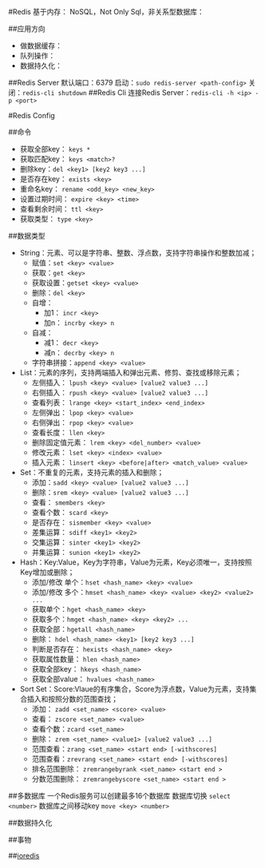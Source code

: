 #Redis
基于内存：
NoSQL，Not Only Sql，非关系型数据库：

##应用方向
+ 做数据缓存：
+ 队列操作：
+ 数据持久化：

##Redis Server
默认端口：6379
启动：`sudo redis-server <path-config>`
关闭：`redis-cli shutdown`
##Redis Cli
连接Redis Server：`redis-cli -h <ip> -p <port>`


#Redis Config


##命令
+ 获取全部key： `keys *`
+ 获取匹配key： `keys <match>?`
+ 删除key：`del <key1> [key2 key3 ...]`
+ 是否存在key： `exists <key>`
+ 重命名key： `rename <odd_key> <new_key>`
+ 设置过期时间： `expire <key> <time>`
+ 查看剩余时间： `ttl <key>`
+ 获取类型： `type <key>`

##数据类型
+ String：元素、可以是字符串、整数、浮点数，支持字符串操作和整数加减；
    * 赋值：`set <key> <value>`
    * 获取：`get <key>`
    * 获取设置：`getset <key> <value>`
    * 删除：`del <key>`
    * 自增：
        - 加1： `incr <key>`
        - 加n： `incrby <key> n`
    * 自减：
        - 减1： `decr <key>`
        - 减n： `decrby <key> n`
    * 字符串拼接：`append <key> <value>`
+ List：元素的序列，支持两端插入和弹出元素、修剪、查找或移除元素；
    * 左侧插入： `lpush <key> <value> [value2 value3 ...]`
    * 右侧插入： `rpush <key> <value> [value2 value3 ...]`
    * 查看列表： `lrange <key> <start_index> <end_index>` 
    * 左侧弹出： `lpop <key> <value>`
    * 右侧弹出： `rpop <key> <value>`
    * 查看长度： `llen <key>`
    * 删除固定值元素： `lrem <key> <del_number> <value>`
    * 修改元素： `lset <key> <index> <value>`
    * 插入元素： `linsert <key> <before|after> <match_value> <value>`
+ Set：不重复的元素，支持元素的插入和删除；
    * 添加：`sadd <key> <value> [value2 value3 ...]`
    * 删除：`srem <key> <value> [value2 value3 ...]`
    * 查看： `smembers <key>`
    * 查看个数： `scard <key>`
    * 是否存在： `sismember <key> <value>`
    * 差集运算： `sdiff <key1> <key2>`
    * 交集运算： `sinter <key1> <key2>`
    * 并集运算： `sunion <key1> <key2>`
+ Hash：Key:Value，Key为字符串，Value为元素，Key必须唯一，支持按照Key增加或删除；
    * 添加/修改 单个：`hset <hash_name> <key> <value>`
    * 添加/修改 多个：`hmset <hash_name> <key> <value> <key2> <value2> ...`
    * 获取单个：`hget <hash_name> <key>`
    * 获取多个：`hmget <hash_name> <key> <key2> ...`
    * 获取全部：`hgetall <hash_name>`
    * 删除： `hdel <hash_name> <key1> [key2 key3 ...]`
    * 判断是否存在： `hexists <hash_name> <key>`
    * 获取属性数量： `hlen <hash_name>`
    * 获取全部key： `hkeys <hash_name>` 
    * 获取全部value： `hvalues <hash_name>` 
+ Sort Set：Score:Vlaue的有序集合，Score为浮点数，Value为元素，支持集合插入和按照分数的范围查找；
    * 添加： `zadd <set_name> <score> <value>`
    * 查看： `zscore <set_name> <value>`
    * 查看个数：`zcard <set_name>`
    * 删除： `zrem <set_name> <value1> [value2 value3 ...]`
    * 范围查看：`zrang <set_name> <start end> [-withscores]`
    * 范围查看：`zrevrang <set_name> <start end> [-withscores]`
    * 排名范围删除： `zremrangebyrank <set_name> <start end >`
    * 分数范围删除： `zremrangebyscore <set_name> <start end >`


##多数据库
一个Redis服务可以创建最多16个数据库
数据库切换 `select <number>`
数据库之间移动key `move <key> <number>`

##数据持久化


##事物

##[ioredis](https://github.com/luin/ioredis)


